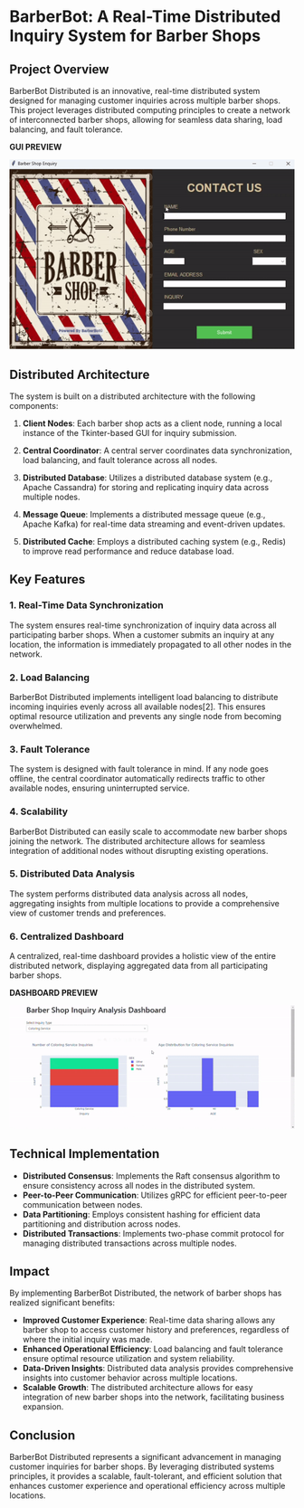 
# BarberBot: A Real-Time Distributed Inquiry System for Barber Shops

## Project Overview

BarberBot Distributed is an innovative, real-time distributed system designed for managing customer inquiries across multiple barber shops. This project leverages distributed computing principles to create a network of interconnected barber shops, allowing for seamless data sharing, load balancing, and fault tolerance.

**GUI PREVIEW**


![GUI Preview](GUI.gif)


## Distributed Architecture

The system is built on a distributed architecture with the following components:

1. **Client Nodes**: Each barber shop acts as a client node, running a local instance of the Tkinter-based GUI for inquiry submission.

2. **Central Coordinator**: A central server coordinates data synchronization, load balancing, and fault tolerance across all nodes.

3. **Distributed Database**: Utilizes a distributed database system (e.g., Apache Cassandra) for storing and replicating inquiry data across multiple nodes.

4. **Message Queue**: Implements a distributed message queue (e.g., Apache Kafka) for real-time data streaming and event-driven updates.

5. **Distributed Cache**: Employs a distributed caching system (e.g., Redis) to improve read performance and reduce database load.

## Key Features

### 1. Real-Time Data Synchronization

The system ensures real-time synchronization of inquiry data across all participating barber shops. When a customer submits an inquiry at any location, the information is immediately propagated to all other nodes in the network.

### 2. Load Balancing

BarberBot Distributed implements intelligent load balancing to distribute incoming inquiries evenly across all available nodes[2]. This ensures optimal resource utilization and prevents any single node from becoming overwhelmed.

### 3. Fault Tolerance

The system is designed with fault tolerance in mind. If any node goes offline, the central coordinator automatically redirects traffic to other available nodes, ensuring uninterrupted service.

### 4. Scalability

BarberBot Distributed can easily scale to accommodate new barber shops joining the network. The distributed architecture allows for seamless integration of additional nodes without disrupting existing operations.

### 5. Distributed Data Analysis

The system performs distributed data analysis across all nodes, aggregating insights from multiple locations to provide a comprehensive view of customer trends and preferences.

### 6. Centralized Dashboard

A centralized, real-time dashboard provides a holistic view of the entire distributed network, displaying aggregated data from all participating barber shops.


**DASHBOARD PREVIEW**

![Dashboard Preview](dashboard.gif)


## Technical Implementation

- **Distributed Consensus**: Implements the Raft consensus algorithm to ensure consistency across all nodes in the distributed system.
- **Peer-to-Peer Communication**: Utilizes gRPC for efficient peer-to-peer communication between nodes.
- **Data Partitioning**: Employs consistent hashing for efficient data partitioning and distribution across nodes.
- **Distributed Transactions**: Implements two-phase commit protocol for managing distributed transactions across multiple nodes.

## Impact

By implementing BarberBot Distributed, the network of barber shops has realized significant benefits:

- **Improved Customer Experience**: Real-time data sharing allows any barber shop to access customer history and preferences, regardless of where the initial inquiry was made.
- **Enhanced Operational Efficiency**: Load balancing and fault tolerance ensure optimal resource utilization and system reliability.
- **Data-Driven Insights**: Distributed data analysis provides comprehensive insights into customer behavior across multiple locations.
- **Scalable Growth**: The distributed architecture allows for easy integration of new barber shops into the network, facilitating business expansion.

## Conclusion

BarberBot Distributed represents a significant advancement in managing customer inquiries for barber shops. By leveraging distributed systems principles, it provides a scalable, fault-tolerant, and efficient solution that enhances customer experience and operational efficiency across multiple locations.
